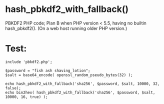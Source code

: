 # hash_pbkdf2_with_fallback()
PBKDF2 PHP code; Plan B when PHP version &lt; 5.5, having no builtin hash_pbkdf2(). 
(On a web host running older PHP version.)

# Test:
```
include 'pbkdf2.php';

$password = "fish ash shaving_lotion";
$salt = base64_encode( openssl_random_pseudo_bytes(32) );

echo hash_pbkdf2_with_fallback('sha256', $password, $salt, 10000, 32, false);
echo bin2hex( hash_pbkdf2_with_fallback('sha256', $password, $salt, 10000, 16, true) );
```
